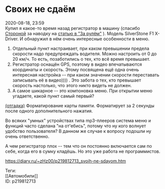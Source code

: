 Своих не сдаём
===============

   
 2020-08-18, 23:59   
  Купил я какое-то время назад регистратор в машину (спасибо  [Стороной](http://1047.diary.ru "Сторона 1")  за наводку на  [статью в "За рулём"](https://www.zr.ru/content/articles/923138-videoregistratory-tri-v-odnom-test/)  ). Модель SilverStone F1 X-Driver. И обнаружил в нём очень интересные особенности в меню.   
   
 1. Отдельный пункт настраивает, при каком превышении предела скорости надо предупреждать водителя. Можно настроить от 0 до 20 км/ч. То есть, позаботились о тех, кто всё время превышает.   
 2. Регистратор оснащён GPS, поэтому в видео впечатываются координаты и скорость. Этому посвящена ещё одна очень интересная настройка -- при каком значении скорости переставать записывать её в видео)))) . Это забота о тех, кто превышает скорость настолько, что этого никто видеть не должен.   
 3. А самое шикарное -- это компоновка меню. При открытии меню угадаете, какой пункт самый первый?   
   
  [(отгадка)](https://zHz00.diary.ru/p219812713.htm?index=1#linkmore219812713m1)    Форматирование карты памяти. Форматирует за 2 секунды после одного дополнительного нажатия.     
   
 Во всяких "умных" устройствах типа mp3-плееров система меню и функций часто сделана "на от'ебись", потому что ну кого волнует удобство пользователя? В данном же случае к вопросу подошли ну очень ответственно.   
   
 А чем регистратор плох -- тем что он постоянно включается сам по себе, когда его в сумку кладёшь. Но это уже работа не программистов.   
    
 <https://diary.ru/~zHz00/p219812713_svoih-ne-sdayom.htm>   
   
 Теги:   
 [[Автомобили]]   
 ID: p219812713
